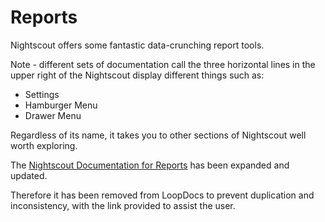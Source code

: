 # Reports

Nightscout offers some fantastic data-crunching report tools.

Note - different sets of documentation call the three horizontal lines in the upper right of the Nightscout display different things such as:

* Settings
* Hamburger Menu
* Drawer Menu

Regardless of its name, it takes you to other sections of Nightscout well worth exploring.

The [Nightscout Documentation for Reports](https://nightscout.github.io/nightscout/reports/) has been expanded and updated.  

Therefore it has been removed from LoopDocs to prevent duplication and inconsistency, with the link provided to assist the user.
